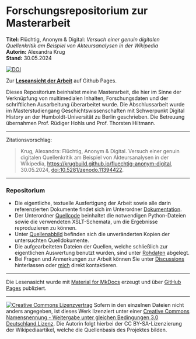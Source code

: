 # Forschungsrepositorium zur Masterarbeit

**Titel:** Flüchtig, Anonym & Digital: _Versuch einer genuin digitalen Quellenkritik am Beispiel von Akteursanalysen in der Wikipedia_<br/>
**Autorin:** Alexandra Krug<br/>
**Stand:** 30.05.2024

[![DOI](https://zenodo.org/badge/254326205.svg)](https://zenodo.org/doi/10.5281/zenodo.11394422)

Zur [**Leseansicht der Arbeit**](https://krugbuild.github.io/fluechtig-anonym-digital/) auf Github Pages.

Dieses Repositorium beinhaltet meine Masterarbeit, die hier im Sinne der Verknüpfung von multimedialen Inhalten, Forschungsdaten und der schriftlichen Ausarbeitung überarbeitet wurde. Die Abschlussarbeit wurde im Masterstudiengang Geschichtswissenschaften mit Schwerpunkt Digital History an der Humboldt-Universität zu Berlin geschrieben. Die Betreuung übernahmen Prof. Rüdiger Hohls und Prof. Thorsten Hiltmann.

---

Zitationsvorschlag:

> Krug, Alexandra: Flüchtig, Anonym & Digital. Versuch einer genuin digitalen Quellenkritik am Beispiel von Akteursanalysen in der Wikipedia, https://krugbuild.github.io/fluechtig-anonym-digital, 30.05.2024, [doi:10.5281/zenodo.11394422](https://zenodo.org/doi/10.5281/zenodo.11394422).

---

### Repositorium

- Die eigentliche, textuelle Ausfertigung der Arbeit sowie alle darin referenzierten Dokumente findet sich im Unterordner [Dokumentation](./Dokumentation).
- Der Unterordner [Quellcode](/Quellcode) beinhaltet die notwendigen Python-Dateien sowie die verwendeten XSLT-Schemata, um die Ergebnisse reproduzieren zu können.
- Unter [Quellenabbild](/Quellenabbild/) befinden sich die unveränderten Kopien der untersuchten Quelldokumente.
- Die aufgearbeiteten Dateien der Quellen, welche schließlich zur eigentlichen Auswertung benutzt wurden, sind unter [Rohdaten](/Rohdaten) abgelegt.
- Bei Fragen und Anmerkungen zur Arbeit können Sie unter [Discussions](./discussions) hinterlassen oder [mich](https://github.com/krugbuild) direkt kontaktieren. 

---

Die Lesenasicht wurde mit [Material for MkDocs](https://squidfunk.github.io/mkdocs-material/) erzeugt und über [GitHub Pages](https://pages.github.com/) publiziert.

---

[![Creative Commons Lizenzvertrag](https://i.creativecommons.org/l/by-sa/3.0/de/88x31.png)](http://creativecommons.org/licenses/by-sa/3.0/de/) Sofern in den einzelnen Dateien nicht anders angegeben, ist dieses Werk lizenziert unter einer [Creative Commons Namensnennung - Weitergabe unter gleichen Bedingungen 3.0 Deutschland Lizenz](http://creativecommons.org/licenses/by-sa/3.0/de/). Die Autorin folgt hierbei der CC BY-SA-Lizenzierung der Wikipediaartikel, welche die Quellenbasis des Projektes bilden.
